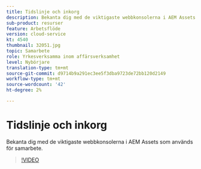 ```yaml
---
title: Tidslinje och inkorg
description: Bekanta dig med de viktigaste webbkonsolerna i AEM Assets som används för samarbete.
sub-product: resurser
feature: Arbetsflöde
version: cloud-service
kt: 4540
thumbnail: 32051.jpg
topic: Samarbete
role: Yrkesverksamma inom affärsverksamhet
level: Nybörjare
translation-type: tm+mt
source-git-commit: d9714b9a291ec3ee5f3dba9723de72bb120d2149
workflow-type: tm+mt
source-wordcount: '42'
ht-degree: 2%

---
```



# Tidslinje och inkorg

Bekanta dig med de viktigaste webbkonsolerna i AEM Assets som används för samarbete.

>[!VIDEO](https://video.tv.adobe.com/v/32051/?quality=12&learn=on&hidetitle=true)